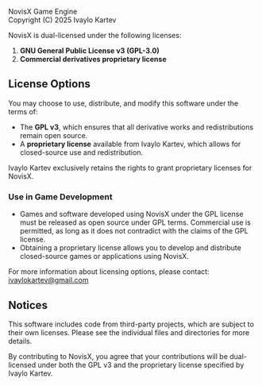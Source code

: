 NovisX Game Engine  
Copyright (C) 2025 Ivaylo Kartev 

NovisX is dual-licensed under the following licenses:  
1. **GNU General Public License v3 (GPL-3.0)**  
2. **Commercial derivatives proprietary license**  

## License Options 

You may choose to use, distribute, and modify this software under the terms of:  
- The **GPL v3**, which ensures that all derivative works and redistributions remain open source.  
- A **proprietary license** available from Ivaylo Kartev, which allows for closed-source use and redistribution.

Ivaylo Kartev exclusively retains the rights to grant proprietary licenses for NovisX.

### Use in Game Development  

- Games and software developed using NovisX under the GPL license must be released as open source under GPL terms. Commercial use is permitted, as long as it does not contradict with the claims of the GPL license.
- Obtaining a proprietary license allows you to develop and distribute closed-source games or applications using NovisX.  

For more information about licensing options, please contact:  
ivaylokartev@gmail.com

## Notices  

This software includes code from third-party projects, which are subject to their own licenses. Please see the individual files and directories for more details.  

By contributing to NovisX, you agree that your contributions will be dual-licensed under both the GPL v3 and the proprietary license specified by Ivaylo Kartev.  
